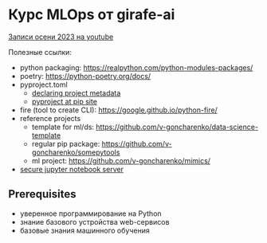 # Курс MLOps от girafe-ai

[Записи осени 2023 на youtube](https://www.youtube.com/playlist?list=PLJR10EXrBaAuJzCa9HKmLRdUpgajnh1g7)

Полезные ссылки:
- python packaging: https://realpython.com/python-modules-packages/
- poetry: https://python-poetry.org/docs/
- pyproject.toml
    - [declaring project metadata](https://packaging.python.org/en/latest/specifications/declaring-project-metadata/#declaring-project-metadata)
    - [pyproject at pip site](https://pip.pypa.io/en/stable/reference/build-system/pyproject-toml/)
- fire (tool to create CLI): https://google.github.io/python-fire/
- reference projects
    - template for ml/ds: https://github.com/v-goncharenko/data-science-template
    - regular pip package: https://github.com/v-goncharenko/somepytools
    - ml project: https://github.com/v-goncharenko/mimics/
- [secure jupyter notebook server](https://jupyter-notebook.readthedocs.io/en/5.6.0/public_server.html)

## Prerequisites

- уверенное программирование на Python
- знание базового устройства web-сервисов
- базовые знания машинного обучения
